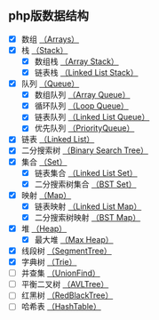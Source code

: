 ## php版数据结构

- [x] 数组 [（Arrays）](https://github.com/xushuhui/Data-Structures/tree/master/Arrays)
- [x] 栈 [（Stack）](https://github.com/xushuhui/Data-Structures/tree/master/Stack)
    - [x] 数组栈 [（Array Stack）](https://github.com/xushuhui/Data-Structures/tree/master/Stack/ArrayStack.php)
    - [x] 链表栈 [（Linked List Stack）](https://github.com/xushuhui/Data-Structures/tree/master/Stack/LinkedListStack.php)
- [x] 队列 [（Queue）](https://github.com/xushuhui/Data-Structures/tree/master/Queue)
    - [x] 数组队列 [（Array Queue）](https://github.com/xushuhui/Data-Structures/tree/master/Queue/ArrayQueue.php)
    - [x] 循环队列 [（Loop Queue）](https://github.com/xushuhui/Data-Structures/tree/master/Queue/LoopQueue.php)
    - [x] 链表队列 [（Linked List Queue）](https://github.com/xushuhui/Data-Structures/tree/master/Queue/LinkedListQueue.php)
    - [x] 优先队列 [（PriorityQueue）](https://github.com/xushuhui/Data-Structures/tree/master/Queue/PriorityQueue.php)
- [x] 链表 [（Linked List）](https://github.com/xushuhui/Data-Structures/tree/master/LinkedList)
- [x] 二分搜索树 [（Binary Search Tree）](https://github.com/xushuhui/Data-Structures/tree/master/BinarySearchTree)
- [x] 集合 [（Set）](https://github.com/xushuhui/Data-Structures/tree/master/Set)
    - [x] 链表集合 [（Linked List Set）](https://github.com/xushuhui/Data-Structures/tree/master/Set/LinkedListSet.php)
    - [x] 二分搜索树集合 [（BST Set）](https://github.com/xushuhui/Data-Structures/tree/master/Set/BSTSet.php)
- [x] 映射 [（Map）](https://github.com/xushuhui/Data-Structures/tree/master/Map)
    - [x] 链表映射 [（Linked List Map）](https://github.com/xushuhui/Data-Structures/tree/master/Map/LinkedListMap.php)
    - [x] 二分搜索树映射 [（BST Map）](https://github.com/xushuhui/Data-Structures/tree/master/Map/BSTMap.php)
- [x] 堆 [（Heap）](https://github.com/xushuhui/Data-Structures/tree/master/Heap)
    - [x] 最大堆 [（Max Heap）](https://github.com/xushuhui/Data-Structures/tree/master/Map/MaxHeap.php)
- [x] 线段树 [（SegmentTree）](https://github.com/xushuhui/Data-Structures/tree/master/SegmentTree)
- [x] 字典树 [（Trie）](https://github.com/xushuhui/Data-Structures/tree/master/Trie)
- [ ] 并查集 [（UnionFind）](https://github.com/xushuhui/Data-Structures/tree/master/UnionFind)
- [ ] 平衡二叉树 [（AVLTree）](https://github.com/xushuhui/Data-Structures/tree/master/AVLTree)
- [ ] 红黑树 [（RedBlackTree）](https://github.com/xushuhui/Data-Structures/tree/master/RedBlackTree)
- [ ] 哈希表 [（HashTable）](https://github.com/xushuhui/Data-Structures/tree/master/HashTable)